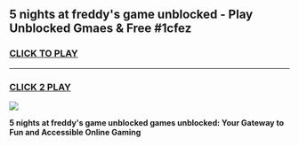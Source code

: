 
## 5 nights at freddy's game unblocked - Play Unblocked Gmaes & Free #1cfez
<h3>
<a href="https://news.freeplayer.one?title=5_nights_at_freddy's_game_unblocked&ref=24F">CLICK TO PLAY</a></h3>
<hr>

<h3>
<a href="https://news.freeplayer.one?title=5_nights_at_freddy's_game_unblocked&ref=24F">CLICK 2 PLAY</a>
  
</h3>

<a href="https://news.freeplayer.one?title=5_nights_at_freddy's_game_unblocked&ref=24F/"><img src="https://clearcache.store/games.png"></a>


**5 nights at freddy's game unblocked games unblocked: Your Gateway to Fun and Accessible Online Gaming**
